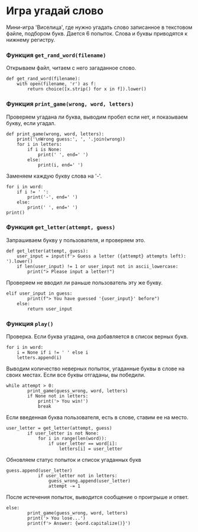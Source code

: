 # Игра угадай слово #

Мини-игра 'Виселица', где нужно угадать слово записанное в текстовом файле, подбором букв. Дается 6 попыток. Слова и буквы приводятся к нижнему регистру.

### Функция ```get_rand_word(filename)``` ###

Открываем файл, читаем с него загаданное слово.
```commandline
def get_rand_word(filename):
    with open(filename, 'r') as f:
        return choice([x.strip() for x in f]).lower()
```

### Функция ```print_game(wrong, word, letters)``` ###

Проверяем угадана ли буква, выводим пробел если нет, и показываем букву, если угадал.
```commandline
def print_game(wrong, word, letters):
    print('\nWrong guess:', ', '.join(wrong))
    for i in letters:
        if i is None:
            print(' ', end=' ')
        else:
            print(i, end=' ')
```

Заменяем каждую букву слова на '-'.
```commandline
for i in word:
    if i != ' ':
        print('-', end=' ')
    else:
        print(' ', end=' ')
print()
```

### Функция ```get_letter(attempt, guess)``` ###
Запрашиваем букву у пользователя, и проверяем это.
```commandline
def get_letter(attempt, guess):
    user_input = input(f'> Guess a letter ({attempt} attempts left): ').lower()
    if len(user_input) != 1 or user_input not in ascii_lowercase:
        print("> Please input a letter!")
```
Проверяем не вводил ли раньше пользователь эту же букву.
```
elif user_input in guess:
        print(f"> You have guessed '{user_input}' before")
    else:
        return user_input
```        


### Функция ```play()``` ###
Проверка. Если буква угадана, она добавляется в список верных букв. 
```
for i in word:
    i = None if i != ' ' else i
    letters.append(i)
```


Выводим количество неверных попыток, угаданные буквы в слове на своих местах. Если все буквы отгаданы, вы победили.
```
while attempt > 0:
        print_game(guess_wrong, word, letters)
        if None not in letters:
            print('> You win!')
            break
```
Если введенная буква пользователя, есть в слове, ставим ее на место.
```
user_letter = get_letter(attempt, guess)
        if user_letter is not None:
            for i in range(len(word)):
                if user_letter == word[i]:
                    letters[i] = user_letter                   
```
Обновляем статус попыток и список угаданных букв
```
guess.append(user_letter)
            if user_letter not in letters:
                guess_wrong.append(user_letter)
                attempt -= 1
```
После истечения попыток, выводится сообщение о проигрыше и ответ.
```commandline
else:
        print_game(guess_wrong, word, letters)
        print('> You lose...')
        print(f'> Answer: {word.capitalize()}')
```